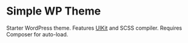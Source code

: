 # Simple WP Theme
Starter WordPress theme. Features [UIKit](https://getuikit.com/) and SCSS compiler. Requires Composer for auto-load.
